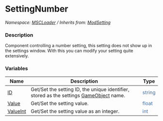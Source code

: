 # SettingNumber

*Namespace: [MSCLoader](API/MSCLoader.md) / Inherits from: [ModSetting](API/MSCLoader/ModSetting.md)*

### Description

Component controlling a number setting, this setting does not show up in the settings window. With this you can modify your setting quite extensively.

### Variables

Name | Description | Type
---- | ----------- | ----
[ID](API/MSCLoader/SettingNumber/Variables/ID.md) | Get/Set the setting ID, the unique identifier, stored as the settings [GameObject](https://docs.unity3d.com/500/Documentation/ScriptReference/GameObject.html) name. | <font color=#4170a7>string</font>
[Value](API/MSCLoader/SettingNumber/Variables/Value.md) | Get/Set the setting value. | <font color=#4170a7>float</font>
[ValueInt](API/MSCLoader/SettingNumber/Variables/ValueInt.md) | Get/Set the setting value as an integer. | <font color=#4170a7>int</font>